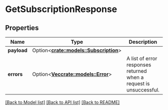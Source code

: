 # GetSubscriptionResponse

## Properties

Name | Type | Description | Notes
------------ | ------------- | ------------- | -------------
**payload** | Option<[**crate::models::Subscription**](Subscription.md)> |  | [optional]
**errors** | Option<[**Vec<crate::models::Error>**](Error.md)> | A list of error responses returned when a request is unsuccessful. | [optional]

[[Back to Model list]](../README.md#documentation-for-models) [[Back to API list]](../README.md#documentation-for-api-endpoints) [[Back to README]](../README.md)


